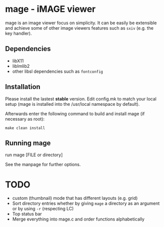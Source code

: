 mage - iMAGE viewer
===================

mage is an image viewer focus on simplicity. It can be easily be extensible and
achieve some of other image viewers features such as `sxiv` (e.g. the key
handler).


Dependencies
------------

- libX11
- libImlib2
- other libsl dependencies such as `fontconfig`


Installation
------------
Please install the lastest **stable** version.
Edit config.mk to match your local setup (mage is installed into
the /usr/local namespace by default).

Afterwards enter the following command to build and install mage
(if necessary as root):

    make clean install


Running mage
------------
run
	mage [FILE or directory]

See the manpage for further options.


# TODO
- custom (thumbnail) mode that has different layouts (e.g. grid)
- Sort directory entries whether by giving `mage` a directory as an argument or
  by using `-r` (respecting LC)
- Top status bar
- Merge everything into mage.c and order functions alphabetically
